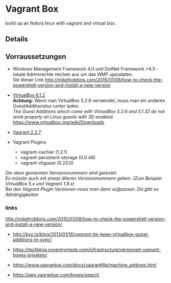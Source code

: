 ﻿
# Vagrant Box

build up an fedora linux with vagrant and virtual box.

## Details


## Vorraussetzungen

- Windows Management Framework 4.0 und DotNet Framework >4.5 - lokale Adminrechte reichen aus um das WMF upzudaten.  
  Sie dieser Link http://mikefrobbins.com/2015/01/08/how-to-check-the-powershell-version-and-install-a-new-version
  
- [VirtualBox 6.1.2](https://www.virtualbox.org/)  
  **Achtung:** Wenn man VirtualBox 5.2.6 verwendet, muss man ein anderes GuestAdditionsIso runter laden.  
  *The Guest Additions which come with VirtualBox 5.2.6 and 5.1.32 do not work properly on Linux guests with 3D enabled.*  
  https://www.virtualbox.org/wiki/Downloads
  
- [Vagrant 2.2.7](https://www.vagrantup.com/)
- Vagrant Plugins
    - vagrant-cachier (1.2.1)
    - vagrant-persistent-storage (0.0.48)
    - vagrant-vbguest (0.23.0)

*Die oben genannten Versionsnummern sind getestet.  
Es müsste auch mit etwas älteren Versionsnummern gehen. (Zum Beispiel VirtualBox 5.x und Vagrant 1.9.x)  
Bei den Vagrant Plugin Versionen muss man dann aufpassen. Da gibt es Abhängigkeiten*  



### links
http://mikefrobbins.com/2015/01/08/how-to-check-the-powershell-version-and-install-a-new-version/

- http://kvz.io/blog/2013/01/16/vagrant-tip-keep-virtualbox-guest-additions-in-sync/
- https://techblog.covermymeds.com/infrastructure/versioned-vagrant-boxes-privately/
- https://www.vagrantup.com/docs/vagrantfile/machine_settings.html


- https://app.vagrantup.com/boxes/search


